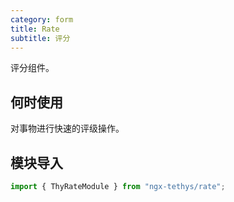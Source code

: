 ```yaml
---
category: form
title: Rate
subtitle: 评分
---
```


<alert>评分组件。</alert>

## 何时使用
对事物进行快速的评级操作。

## 模块导入
```ts
import { ThyRateModule } from "ngx-tethys/rate";
```

<examples />

